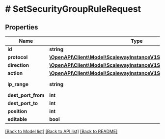 # # SetSecurityGroupRuleRequest

## Properties

Name | Type | Description | Notes
------------ | ------------- | ------------- | -------------
**id** | **string** |  | [optional]
**protocol** | [**\OpenAPI\Client\Model\ScalewayInstanceV1SecurityGroupRuleProtocol**](ScalewayInstanceV1SecurityGroupRuleProtocol.md) |  | [optional]
**direction** | [**\OpenAPI\Client\Model\ScalewayInstanceV1SecurityGroupRuleDirection**](ScalewayInstanceV1SecurityGroupRuleDirection.md) |  | [optional]
**action** | [**\OpenAPI\Client\Model\ScalewayInstanceV1SecurityGroupRuleAction**](ScalewayInstanceV1SecurityGroupRuleAction.md) |  | [optional]
**ip_range** | **string** | (IP network) | [optional]
**dest_port_from** | **int** |  | [optional]
**dest_port_to** | **int** |  | [optional]
**position** | **int** |  | [optional]
**editable** | **bool** |  | [optional]

[[Back to Model list]](../../README.md#models) [[Back to API list]](../../README.md#endpoints) [[Back to README]](../../README.md)
